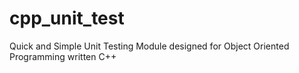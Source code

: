 cpp_unit_test
=============

Quick and Simple Unit Testing Module designed for 
Object Oriented Programming written C++
